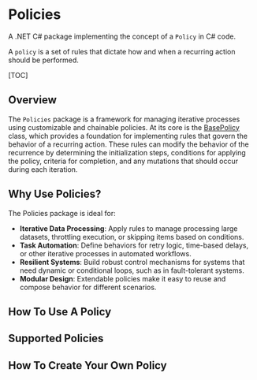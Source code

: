# Policies

A .NET C# package implementing the concept of a `Policy` in C# code.

A `policy` is a set of rules that dictate how and when a recurring action should be performed.

[TOC]

## Overview

The `Policies` package is a framework for managing iterative processes using customizable and chainable policies.
At its core is the [BasePolicy](Policies/BasePolicy.cs) class, which provides a foundation for implementing rules that
govern the behavior of a recurring action.
These rules can modify the behavior of the recurrence by determining the initialization steps,
conditions for applying the policy, criteria for completion, and any mutations that should occur during each iteration.

## Why Use Policies?

The Policies package is ideal for:

* **Iterative Data Processing**: Apply rules to manage processing large datasets, throttling execution,
  or skipping items based on conditions.
* **Task Automation**: Define behaviors for retry logic, time-based delays, or other iterative processes
  in automated workflows.
* **Resilient Systems**: Build robust control mechanisms for systems that need dynamic or conditional loops,
  such as in fault-tolerant systems.
* **Modular Design**: Extendable policies make it easy to reuse and compose behavior for different scenarios.

## How To Use A Policy

## Supported Policies

## How To Create Your Own Policy